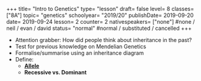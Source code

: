 +++
title= "Intro to Genetics"
type= "lesson"
draft= false
level= 8
classes= ["8A"]
topic= "genetics"
schoolyear= "2019/20"
publishDate= 2019-09-20
date=  2019-09-24
lesson= 2
counter= 2
nativespeakers= ["none"] #none / neil / evan / david
status= "normal" #normal / substituted / cancelled
+++
- Attention grabber: How did people think about inheritance in the past?
- Test for previous knowledge on Mendelian Genetics
- Formalise/summarise using an inheritance diagram
- Define:
  - [**Allele**](https://www.youtube.com/watch?v=FsaYSGWuRmo)
  - **Recessive vs. Dominant**
